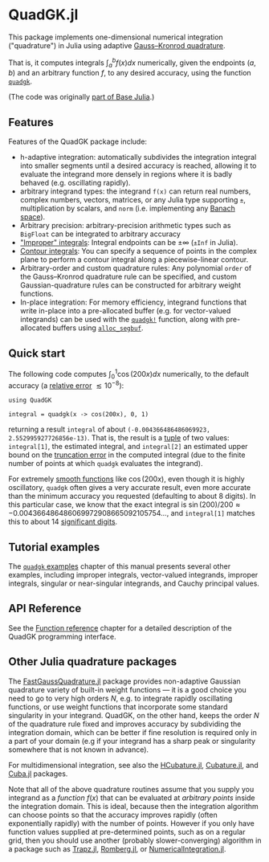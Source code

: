 # QuadGK.jl

This package implements one-dimensional numerical integration
("quadrature") in Julia using adaptive [Gauss–Kronrod quadrature](https://en.wikipedia.org/wiki/Gauss%E2%80%93Kronrod_quadrature_formula).

That is, it computes integrals $\int_a^b f(x) dx$ numerically,
given the endpoints $(a,b)$ and an arbitrary function $f$, to
any desired accuracy, using the function [`quadgk`](@ref).

(The code was originally [part of Base Julia](https://github.com/JuliaLang/julia/pull/3140).)

## Features

Features of the QuadGK package include:

* h-adaptive integration: automatically subdivides the integration integral into smaller segments until a desired accuracy is reached, allowing it to evaluate the integrand more densely in regions where it is badly behaved (e.g. oscillating rapidly).
* arbitrary integrand types: the integrand `f(x)` can return real numbers, complex numbers, vectors, matrices, or any Julia type supporting `±`, multiplication by scalars, and `norm` (i.e. implementing any [Banach space](https://en.wikipedia.org/wiki/Banach_space)).
* Arbitrary precision: arbitrary-precision arithmetic types such as `BigFloat` can be integrated to arbitrary accuracy
* ["Improper" integrals](https://en.wikipedia.org/wiki/Improper_integral): Integral endpoints can be $\pm \infty$ (`±Inf` in Julia).
* [Contour integrals](https://en.wikipedia.org/wiki/Contour_integration): You can specify a sequence of points in the complex plane to perform a contour integral along a piecewise-linear contour.
* Arbitrary-order and custom quadrature rules: Any polynomial `order` of the Gauss–Kronrod quadrature rule can be specified, and custom Gaussian-quadrature rules can be constructed for arbitrary weight functions.
* In-place integration: For memory efficiency, integrand functions that write in-place into a pre-allocated buffer (e.g. for vector-valued integrands) can be used with the [`quadgk!`](@ref) function, along with pre-allocated buffers using [`alloc_segbuf`](@ref).

## Quick start

The following code computes $\int_0^1 \cos(200x) dx$ numerically, to the default accuracy (a [relative error](https://en.wikipedia.org/wiki/Approximation_error) $\lesssim 10^{-8}$):
```
using QuadGK

integral = quadgk(x -> cos(200x), 0, 1)
```
returning a result `integral` of about `(-0.004366486486069923, 2.552995927726856e-13)`.  That is, the result is a [tuple](https://docs.julialang.org/en/v1/manual/functions/#Tuples) of two values: `integral[1]`, the estimated integral, and `integral[2]` an estimated upper bound on the [truncation error](https://en.wikipedia.org/wiki/Truncation_error) in the computed integral (due to the finite number of points at which `quadgk` evaluates the integrand).

For extremely [smooth functions](https://en.wikipedia.org/wiki/Smoothness) like $\cos(200x)$, even though it is highly oscillatory, `quadgk` often gives a very accurate result, even more accurate than the minimum accuracy you requested (defaulting to about 8 digits).  In this particular case, we know that the exact integral is $\sin(200)/200 \approx -0.004366486486069972908665092105754\ldots$, and `integral[1]` matches this to about 14 [significant digits](https://en.wikipedia.org/wiki/Significant_figures).

## Tutorial examples

The [`quadgk` examples](@ref) chapter of this manual presents several other examples, including improper integrals, vector-valued integrands, improper integrals, singular or near-singular integrands, and Cauchy principal values.

## API Reference

See the [Function reference](@ref) chapter for a detailed description of the
QuadGK programming interface.

## Other Julia quadrature packages

The [FastGaussQuadrature.jl](https://github.com/ajt60gaibb/FastGaussQuadrature.jl) package provides
non-adaptive Gaussian quadrature variety of built-in weight functions — it is a good choice you need to go to very high orders $N$, e.g. to integrate rapidly oscillating functions, or use weight functions that incorporate some standard singularity in your integrand.  QuadGK, on the other hand, keeps the order $N$ of the quadrature rule fixed and improves accuracy by subdividing the integration domain, which can be better if fine resolution is required only in a part of your domain (e.g if your integrand has a sharp peak or singularity somewhere that is not known in advance).

For multidimensional integration, see also the [HCubature.jl](https://github.com/stevengj/HCubature.jl), [Cubature.jl](https://github.com/stevengj/Cubature.jl), and
[Cuba.jl](https://github.com/giordano/Cuba.jl) packages.

Note that all of the above quadrature routines assume that you supply you integrand
as a *function* $f(x)$ that can be evaluated at *arbitrary points* inside the
integration domain.  This is ideal, because then the integration algorithm can
choose points so that the accuracy improves rapidly (often exponentially rapidly)
with the number of points.   However if you only have function values supplied
at pre-determined points, such as on a regular grid, then you should use
another (probably slower-converging) algorithm in a package such as
[Trapz.jl](https://github.com/francescoalemanno/Trapz.jl), [Romberg.jl](https://github.com/fgasdia/Romberg.jl), or [NumericalIntegration.jl](https://github.com/dextorious/NumericalIntegration.jl).